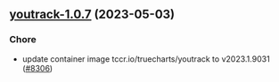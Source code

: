 

## [youtrack-1.0.7](https://github.com/truecharts/charts/compare/youtrack-1.0.6...youtrack-1.0.7) (2023-05-03)

### Chore

- update container image tccr.io/truecharts/youtrack to v2023.1.9031 ([#8306](https://github.com/truecharts/charts/issues/8306))
  
  